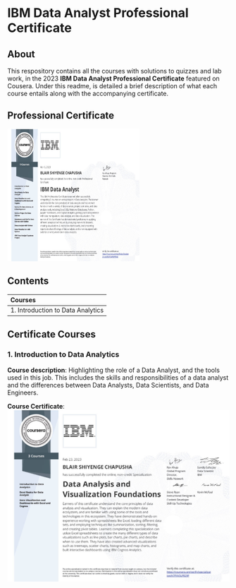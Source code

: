 # IBM Data Analyst Professional Certificate
## About

This respository contains all the courses with solutions to quizzes and lab work, in the 2023 **IBM Data Analyst Professional Certificate** featured on Cousera. Under this readme, is detailed a brief description of what each course entails along with the accompanying certificate.

## Professional Certificate

<img src="images/cousera-certificate-ibmdapc-2023.jpg" alt="Image of Professional Certificate" width="300" height="300">

## Contents

| Courses |
| :---        |
| 1. Introduction to Data Analytics      | 


## Certificate Courses

### 1. Introduction to Data Analytics

**Course description**: Highlighting the role of a Data Analyst, and the tools used in this job. This includes the skills and responsibilities of a data analyst and the differences between Data Analysts, Data Scientists, and Data Engineers.

**Course Certificate**:
![course1](https://github.com/bchapusha/IBM-Data-Analyst-Professional-Certificate/blob/main/images/course1.jpg)

